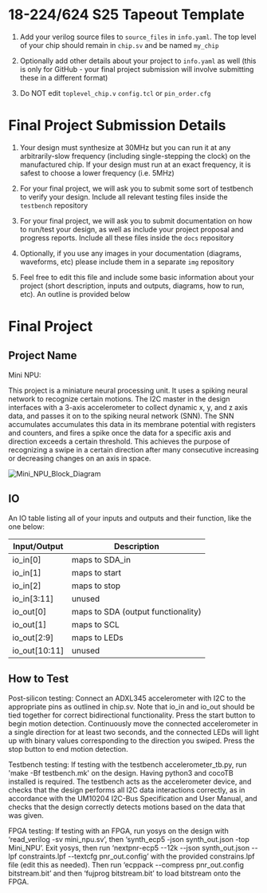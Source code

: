 # 18-224/624 S25 Tapeout Template


1. Add your verilog source files to `source_files` in `info.yaml`. The top level of your chip should remain in `chip.sv` and be named `my_chip`

  
  

2. Optionally add other details about your project to `info.yaml` as well (this is only for GitHub - your final project submission will involve submitting these in a different format)

3. Do NOT edit `toplevel_chip.v`  `config.tcl` or `pin_order.cfg`

 # Final Project Submission Details 
  
1. Your design must synthesize at 30MHz but you can run it at any arbitrarily-slow frequency (including single-stepping the clock) on the manufactured chip. If your design must run at an exact frequency, it is safest to choose a lower frequency (i.e. 5MHz)

  

2. For your final project, we will ask you to submit some sort of testbench to verify your design. Include all relevant testing files inside the `testbench` repository

  
  

3. For your final project, we will ask you to submit documentation on how to run/test your design, as well as include your project proposal and progress reports. Include all these files inside the `docs` repository

  
  

4. Optionally, if you use any images in your documentation (diagrams, waveforms, etc) please include them in a separate `img` repository

  

5. Feel free to edit this file and include some basic information about your project (short description, inputs and outputs, diagrams, how to run, etc). An outline is provided below

# Final Project

## Project Name
Mini NPU:

This project is a miniature neural processing unit. It uses a spiking neural network
to recognize certain motions. The I2C master in the design interfaces with a 3-axis accelerometer to
collect dynamic x, y, and z axis data, and passes it on to the spiking neural network (SNN). The SNN
accumulates accumulates this data in its membrane potential with registers and counters, and fires a spike
once the data for a specific axis and direction exceeds a certain threshold. This achieves the purpose
of recognizing a swipe in a certain direction after many consecutive increasing or decreasing changes on an axis in space.

![Mini_NPU_Block_Diagram](https://github.com/user-attachments/assets/6eeac52d-f10c-4090-ab64-a9753de1afba)

## IO

An IO table listing all of your inputs and outputs and their function, like the one below:

| Input/Output	| Description|																
|---------------|------------------------------------|
| io_in[0]      | maps to SDA_in                     |
| io_in[1]      | maps to start                      |
| io_in[2]      | maps to stop                       |
| io_in[3:11]   | unused                             |
| io_out[0]     | maps to SDA (output functionality) |
| io_out[1]     | maps to SCL                        |
| io_out[2:9]   | maps to LEDs                       |
| io_out[10:11] | unused                             |

## How to Test

Post-silicon testing:
Connect an ADXL345 accelerometer with I2C to the appropriate pins as outlined in chip.sv. Note that io_in and io_out should be tied together for correct bidirectional functionality. Press the start button to begin motion detection. Continuously move the connected accelerometer in a single direction for at least two seconds, and the connected LEDs will light up with binary values corresponding to the direction you swiped. Press the stop button to end motion detection.

Testbench testing:
If testing with the testbench accelerometer_tb.py, run 'make -Bf testbench.mk' on the design. Having python3 and cocoTB installed is required. The testbench acts as the accelerometer device, and checks that the design performs all I2C data interactions correctly, as in accordance with the UM10204 I2C-Bus Specification and User Manual, and checks that the design correctly detects motions based on the data that was given.

FPGA testing:
If testing with an FPGA, run yosys on the design with ‘read_verilog -sv mini_npu.sv’, then ‘synth_ecp5 -json synth_out.json -top Mini_NPU’. Exit yosys, then run ‘nextpnr-ecp5 --12k --json synth_out.json --lpf constraints.lpf --textcfg pnr_out.config’ with the provided constrains.lpf file (edit this as needed). Then run ‘ecppack --compress pnr_out.config bitstream.bit’ and then ‘fujprog bitstream.bit’ to load bitstream onto the FPGA.

